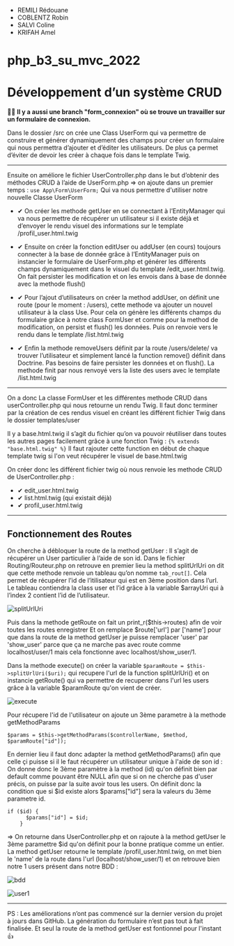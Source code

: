 * REMILI Rédouane
* COBLENTZ Robin
* SALVI Coline
* KRIFAH Amel

# php_b3_su_mvc_2022
# Développement d’un système CRUD

👀🎨 **Il y a aussi une branch "form_connexion" où se trouve un travailler sur un formulaire de connexion.**

Dans le dossier /src on crée une Class UserForm qui va permettre de construire 
et générer dynamiquement des champs pour créer un formulaire qui nous permettra d’ajouter et d’éditer les utilisateurs. 
De plus ça permet d’éviter de devoir les créer à chaque fois dans le template Twig.

---
Ensuite on améliore le fichier UserController.php dans le but d’obtenir des méthodes CRUD à l’aide de UserForm.php => on ajoute dans un premier temps :
````use App\Form\UserForm;````
Qui va nous permettre d'utiliser notre nouvelle Classe UserForm

* ✔	On créer les methode getUser en se connectant à l’EntityManager qui va nous permettre de récupérer un utilisateur si il existe déjà et d’envoyer le rendu visuel des informations sur le template /profil_user.html.twig

* ✔	Ensuite on créer la fonction editUser ou addUser (en cours) toujours connecter à la base de donnée grâce à l’EntityManager puis on instancier le formulaire de UserForm.php et générer les différents champs dynamiquement dans le visuel du template /edit_user.html.twig. On fait persister les modification et on les envois dans à base de donnée avec la methode flush()

* ✔	Pour l’ajout d’utilisateurs on créer la method addUser, on définit une route (pour le moment : /users), cette methode va ajouter un nouvel utilisateur à la class Use. Pour cela on génère les différents champs du formulaire grâce à notre class FormUser et comme pour la method de modification, on persist et flush() les données. Puis on renvoie vers le rendu dans le template /list.html.twig  

* ✔	Enfin la methode removeUsers définit par la route /users/delete/ va trouver l’utilisateur et simplement lancé la function remove() définit dans Doctrine. Pas besoins de faire persister les données et on flush(). La methode finit par nous renvoyé vers la liste des users avec le template /list.html.twig

---
On a donc La classe FormUser et les différentes methode CRUD dans userController.php qui nous retourne un rendu Twig.
Il faut donc terminer par la création de ces rendus visuel en créant les différent fichier Twig dans le dossier templates/user

Il y a base.html.twig il s’agit du fichier qu’on va pouvoir réutiliser dans toutes les autres pages facilement grâce à une fonction Twig :
````{% extends "base.html.twig" %}````
Il faut rajouter cette function en début de chaque template twig si l'on veut récupérer le visuel de base.html.twig

On créer donc les différent fichier twig où nous renvoie les methode CRUD de UserController.php :
* ✔	edit_user.html.twig
* ✔	list.html.twig (qui existait déjà)
* ✔	profil_user.html.twig

---
## Fonctionnement des Routes

On cherche à débloquer la route de la method getUser : Il s’agit de récupérer un User particulier à l’aide de son id.
Dans le fichier Routing/Routeur.php on retrouve en premier lieu la method splitUrlUri on dit que cette methode renvoie un tableau qu’on nomme ````tab_rout[]````. Cela permet de récupérer l’id de l’itilisateur qui est en 3ème position dans l’url. Le tableau contiendra la class user et l’id grâce à la variable $arrayUri qui à l’index 2 contient l’id de l’utilisateur.

![splitUrlUri](/docs/splitUrlUri.png)

Puis dans la methode getRoute on fait un print_r($this->routes) afin de voir toutes les routes enregistrer
Et on remplace $route['url'] par ['name'] pour que dans la route de la method getUser je puisse remplacer 'user' par 'show_user' parce que ça ne marche pas avec route comme localhost/user/1 mais cela fonctionne avec localhost/show_user/1.

Dans la methode execute() on créer la variable ````$paramRoute = $this->splitUrlUri($uri);```` qui recupere l'url de la function splitUrlUri() et on instancie getRoute() qui va permettre de recuperer dans l'url les users grâce à la variable $paramRoute qu'on vient de créer.

![execute](/docs/execute.png)

Pour récupere l'id de l'utilisateur on ajoute un 3ème parametre à la methode getMethodParams

````$params = $this->getMethodParams($controllerName, $method, $paramRoute["id"]);````

En dernier lieu il faut donc adapter la method getMethodParams() afin que celle çi puisse si il le faut récupérer un utilisateur unique à l'aide de son id :
On donne donc le 3ème paramètre à la method (id) qu'on définit bien par default comme pouvant être NULL afin que si on ne cherche pas d'user précis, on puisse par la suite avoir tous les users.
On définit donc la condition que si $id existe alors $params["id"] sera la valeurs du 3ème parametre id.

`````
if ($id) {
      $params["id"] = $id;
    }
`````

=> On retourne dans UserController.php et on rajoute à la method getUser le 3ème paramettre $id qu'on définit pour la bonne pratique comme un entier.
La method getUser retourne le template /profil_user.html.twig, on met bien le 'name' de la route dans l'url (localhost/show_user/1) et on retrouve bien notre 1 users présent dans notre BDD :

![bdd](/docs/bdd.png)

![user1](/docs/user1.png)



---
PS :
Les améliorations n’ont pas commencé sur la dernier version du projet à jours dans GitHub.
La génération du formulaire n’est pas tout à fait finalisée. Et seul la route de la method getUser est fontionnel pour l'instant 👍

